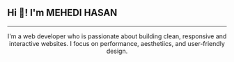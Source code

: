 ## Hi 👋! I'm MEHEDI HASAN
<hr>
<center> 
                    I'm a web developer who is passionate about 
               building clean, responsive and interactive websites.
           I focus on performance, aesthetiics, and user-friendly design.
 </center>
 
 

 
